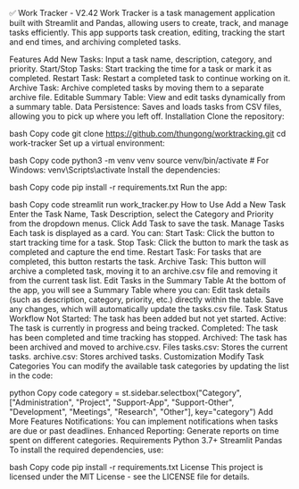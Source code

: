 ✅ Work Tracker - V2.42
Work Tracker is a task management application built with Streamlit and Pandas, allowing users to create, track, and manage tasks efficiently. This app supports task creation, editing, tracking the start and end times, and archiving completed tasks.

Features
Add New Tasks: Input a task name, description, category, and priority.
Start/Stop Tasks: Start tracking the time for a task or mark it as completed.
Restart Task: Restart a completed task to continue working on it.
Archive Task: Archive completed tasks by moving them to a separate archive file.
Editable Summary Table: View and edit tasks dynamically from a summary table.
Data Persistence: Saves and loads tasks from CSV files, allowing you to pick up where you left off.
Installation
Clone the repository:

bash
Copy code
git clone https://github.com/thungong/worktracking.git
cd work-tracker
Set up a virtual environment:

bash
Copy code
python3 -m venv venv
source venv/bin/activate  # For Windows: venv\Scripts\activate
Install the dependencies:

bash
Copy code
pip install -r requirements.txt
Run the app:

bash
Copy code
streamlit run work_tracker.py
How to Use
Add a New Task
Enter the Task Name, Task Description, select the Category and Priority from the dropdown menus.
Click Add Task to save the task.
Manage Tasks
Each task is displayed as a card. You can:
Start Task: Click the button to start tracking time for a task.
Stop Task: Click the button to mark the task as completed and capture the end time.
Restart Task: For tasks that are completed, this button restarts the task.
Archive Task: This button will archive a completed task, moving it to an archive.csv file and removing it from the current task list.
Edit Tasks in the Summary Table
At the bottom of the app, you will see a Summary Table where you can:
Edit task details (such as description, category, priority, etc.) directly within the table.
Save any changes, which will automatically update the tasks.csv file.
Task Status Workflow
Not Started: The task has been added but not yet started.
Active: The task is currently in progress and being tracked.
Completed: The task has been completed and time tracking has stopped.
Archived: The task has been archived and moved to archive.csv.
Files
tasks.csv: Stores the current tasks.
archive.csv: Stores archived tasks.
Customization
Modify Task Categories
You can modify the available task categories by updating the list in the code:

python
Copy code
category = st.sidebar.selectbox("Category", ["Administration", "Project", "Support-App", "Support-Other", "Development", "Meetings", "Research", "Other"], key="category")
Add More Features
Notifications: You can implement notifications when tasks are due or past deadlines.
Enhanced Reporting: Generate reports on time spent on different categories.
Requirements
Python 3.7+
Streamlit
Pandas
To install the required dependencies, use:

bash
Copy code
pip install -r requirements.txt
License
This project is licensed under the MIT License - see the LICENSE file for details.
